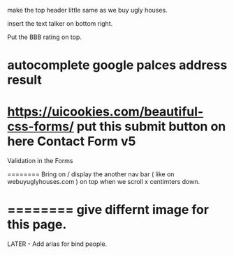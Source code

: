 make the top header little same as we buy ugly houses. 

insert the text talker on bottom right. 

Put the BBB rating on top. 


autocomplete google palces address result
========
https://uicookies.com/beautiful-css-forms/
put this submit button on here 
Contact Form v5
========
Validation in the Forms

========
Bring on / display the another nav bar ( like on webuyuglyhouses.com ) on top when we scroll x centimters down. 

========
give differnt image for this page. 
========



LATER - 
Add arias for bind people. 

